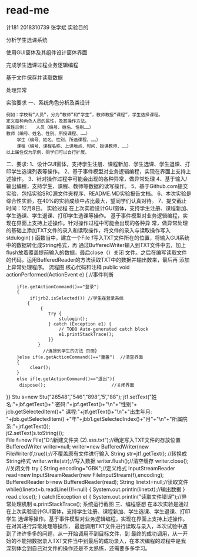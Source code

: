 # read-me
计181 2018310739 张学斌
实验目的

  分析学生选课系统
  
  使用GUI窗体及其组件设计窗体界面
  
  完成学生选课过程业务逻辑编程
  
  基于文件保存并读取数据
  
  处理异常
  
实验要求
  一、系统角色分析及类设计
  
    例如：学校有“人员”，分为“教师”和“学生”，教师教授“课程”，学生选择课程。
    定义每种角色人员的属性，及其操作方法。
    属性示例：	人员（编号、姓名、性别……）
    教师（编号、姓名、性别、所授课程、……）
		学生（编号、姓名、性别、所选课程、……）
		课程（编号、课程名称、上课地点、时间、授课教师、……）
    以上属性仅为示例，同学们可以自行扩展。
    
  二、要求:
    1、设计GUI窗体，支持学生注册、课程新加、学生选课、学生退课、打印学生选课列表等操作。
    2、基于事件模型对业务逻辑编程，实现在界面上支持上述操作。
    3、针对操作过程中可能会出现的各种异常，做异常处理
    4、基于输入/输出编程，支持学生、课程、教师等数据的读写操作。
    5、基于Github.com提交实验，包括实验SRC源文件夹程序、README.MD实验报告文档。
    6、本次实验是综合性实验，在40%的实验成绩中占比最大，望同学们认真对待。
    7、提交截止时间：12月8日。
实验过程
    在上次实验设计GUI窗体，支持学生注册、课程新加、学生选课、学生退课、打印学生选课等操作。
基于事件模型对业务逻辑编程，实现在界面上支持上述操作。针对操作过程中可能会出现的各种异
常，做异常处理的基础上添加TXT文件的录入和读取操作，将文件的录入与读取操作写入stdulogin( )
函数当中，建立一个File f写入TXT文件所在的位置，将输入GUI系统中的数据转化成String格式，再
通过BufferedWriter输入到TXT文件中去，加上flush放着覆盖提前输入的数据，最后close（）关闭
文件。之后在编写读取文件的代码，运用BufferedReader的方法读取TXT中的数据并输出数来，最后再
添加上异常处理程序。
流程图
核心代码和注释
public void actionPerformed(ActionEvent e) {            //事件判断

        if(e.getActionCommand()=="登录")  
        {  
             if(jrb2.isSelected()) //学生在登录系统  
            {           
                 {
					try {
						stulogin();
					} catch (Exception e1) {
						// TODO Auto-generated catch block
						e1.printStackTrace();
					}}
				} 
                  //连接到学生的方法 页面}
        }else if(e.getActionCommand()=="重置")  //清空界面
        {  
        	 clear();  
        }             
        else if(e.getActionCommand()=="退出"){
       	 dispose(); 						//关闭界面      
}}
 Stu s=new Stu("26548","546","898",'5',"88");
    	jt1.setText("姓名:"+jbf.getText()+"  密码:"+jpf.getText()+"\n"+"性别"+
    jcb.getSelectedItem()+"  课程:"+jtf.getText()+"\n"+"出生年月: "+jbb.getSelectedItem()
    +"年"+jbb1.getSelectedIndex()+"月"+"\n"+"所属院系:"+jrf.getText());       
    	jt2.setText(s.toString());	
File f=new File("D:\\新建文件夹 (2).sss.txt");//确定写入TXT文件的存放位置
      	BufferedWriter writer=null;
    	writer=new BufferedWriter(new FileWriter(f,true));//不覆盖原有文件进行输入
      	String str=jt1.getText();  //转换成String格式
      	writer.write(str);//写入数据
    	writer.flush();//清空缓存
    	writer.close(); //关闭文件
      	try {
      		String encoding="GBK";//定义格式
    		InputStreamReader read=new InputStreamReader(new FileInputStream(f),encoding);
    		BufferedReader b=new BufferedReader(read);
    		String linetxt=null;//读取文件
    		while((linetxt=b.readLine())!=null) {
    			System.out.println(linetxt);//输出数据
    		}
    		read.close(); 
    		}
      	catch(Exception e) {
      		System.out.println("读取文件错误");//异常处理机制
      		e.printStackTrace();
系统运行截图
三、编程感想
    在本次实验是通过在上次实验设计GUI窗体，支持学生注册、课程新加、学生选课、学生退课、打印学生
选课等操作。基于事件模型对业务逻辑编程，实现在界面上支持上述操作。在对其进行异常处理等操作，
最后调用TXT文件进行读取与录入，本次试验中遇到了许许多多的问题，从一开始调用不到目标文件，到
最终的成功调用，从一开始的不能把数据录入TXT文件当中到最后的成功录入，在本次编程的过程中是我
深刻体会到自己对文件的操作还是不太熟练，还需要多多学习。
